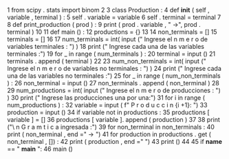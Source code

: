 1 from scipy . stats import binom
2
3 class Production :
4 def __init__ ( self , variable , terminal ) :
5 self . variable = variable
6 self . terminal = terminal
7
8 def print_production ( prod ) :
9 print ( prod . variable , " ->", prod . terminal )
10
11 def main () :
12 productions = {}
13
14 non_terminals = []
15 terminals = []
16
17 num_terminals = int( input (" Ingrese el n m e r o de variables
terminales : ") )
18 print (" Ingrese cada una de las variables terminales :")
19 for _ in range ( num_terminals ) :
20 terminal = input ()
21 terminals . append ( terminal )
22
23 num_non_terminals = int( input (" Ingrese el n m e r o de variables no
terminales : ") )
24 print (" Ingrese cada una de las variables no terminales :")
25 for _ in range ( num_non_terminals ) :
26 non_terminal = input ()
27 non_terminals . append ( non_terminal )
28
29 num_productions = int( input (" Ingrese el n m e r o de producciones : ")
)
30 print (" Ingrese las producciones una por una:")
31 for i in range ( num_productions ) :
32 variable = input ( f" P r o d u c c i n {i +1}: ")
33 production = input ()
34 if variable not in productions :
35 productions [ variable ] = []
36 productions [ variable ]. append ( production )
37
38 print ("\ n G r a m t i c a ingresada :")
39 for non_terminal in non_terminals :
40 print ( non_terminal , end =" -> ")
41 for production in productions . get ( non_terminal , []) :
42 print ( production , end =" ")
43 print ()
44
45 if __name__ == " __main__ ":
46 main ()
